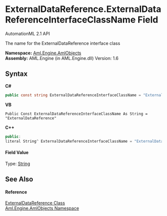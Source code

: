 # ExternalDataReference.ExternalDataReferenceInterfaceClassName Field
AutomationML 2.1 API 

The name for the ExternalDataReference interface class

**Namespace:**&nbsp;<a href="N_Aml_Engine_AmlObjects">Aml.Engine.AmlObjects</a><br />**Assembly:**&nbsp;AML.Engine (in AML.Engine.dll) Version: 1.6

## Syntax

**C#**<br />
``` C#
public const string ExternalDataReferenceInterfaceClassName = "ExternalDataReference"
```

**VB**<br />
``` VB
Public Const ExternalDataReferenceInterfaceClassName As String = "ExternalDataReference"
```

**C++**<br />
``` C++
public:
literal String^ ExternalDataReferenceInterfaceClassName = "ExternalDataReference"
```


#### Field Value
Type: <a href="https://docs.microsoft.com/dotnet/api/system.string" target="_parent" rel="noopener noreferrer">String</a>

## See Also


#### Reference
<a href="T_Aml_Engine_AmlObjects_ExternalDataReference">ExternalDataReference Class</a><br /><a href="N_Aml_Engine_AmlObjects">Aml.Engine.AmlObjects Namespace</a><br />